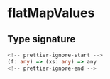 # flatMapValues

## Type signature

```typescript
<!-- prettier-ignore-start -->
(f: any) => (xs: any) => any
<!-- prettier-ignore-end -->
```
